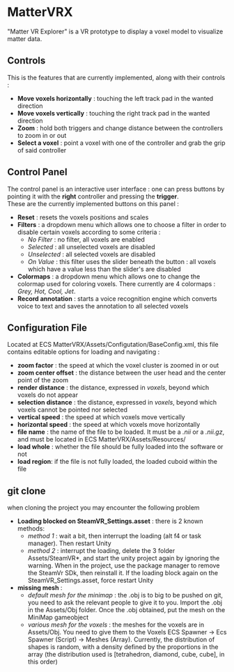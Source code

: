 # MatterVRX
"Matter VR Explorer" is a VR prototype to display a voxel model to visualize matter data.

## Controls
This is the features that are currently implemented, along with their controls :  
- **Move voxels horizontally** : touching the left track pad in the wanted direction
- **Move voxels vertically** : touching the right track pad in the wanted direction
- **Zoom** : hold both triggers and change distance between the controllers to zoom in or out
- **Select a voxel** : point a voxel with one of the controller and grab the grip of said controller

## Control Panel
The control panel is an interactive user interface : one can press buttons by pointing it with the **right** controller and pressing the **trigger**.  
These are the currently implemented buttons on this panel :  
- **Reset** : resets the voxels positions and scales
- **Filters** : a dropdown menu which allows one to choose a filter in order to disable certain voxels according to some criteria :
  - *No Filter* : no filter, all voxels are enabled
  - *Selected* : all unselected voxels are disabled
  - *Unselected* : all selected voxels are disabled
  - *On Value* : this filter uses the slider beneath the button : all voxels which have a value less than the slider's are disabled
- **Colormaps** : a dropdown menu which allows one to change the colormap used for coloring voxels. There currently are 4 colormaps : *Grey, Hot, Cool, Jet*.
- **Record annotation** : starts a voice recognition engine which converts voice to text and saves the annotation to all selected voxels

## Configuration File
Located at ECS MatterVRX/Assets/Configutation/BaseConfig.xml, this file contains editable options for loading and navigating :
- **zoom factor** : the speed at which the voxel cluster is zoomed in or out
- **zoom center offset** : the distance between the user head and the center point of the zoom 
- **render distance** : the distance, expressed in *voxels*, beyond which voxels do not appear
- **selection distance** : the distance, expressed in *voxels*, beyond which voxels cannot be pointed nor selected
- **vertical speed** : the speed at which voxels move vertically
- **horizontal speed** : the speed at which voxels move horizontally
- **file name** : the name of the file to be loaded. It must be a *.nii* or a *.nii.gz*, and must be located in ECS MatterVRX/Assets/Resources/
- **load whole** : whether the file should be fully loaded into the software or not
- **load region**: if the file is not fully loaded, the loaded cuboid within the file


## git clone
when cloning the project you may encounter the following problem
- **Loading blocked on SteamVR_Settings.asset** : there is 2 known methods:
  - *method 1* : wait a bit, then interrupt the loading (alt f4 or task manager). Then restart Unity
  - *method 2* : interrupt the loading, delete the 3 folder Assets/SteamVR*, and start the unity project again by ignoring the warning. When in the project, use the package manager to remove the SteamVr SDk, then reinstall it. If the loading block again on the SteamVR_Settings.asset, force restart Unity
- **missing mesh** :
  - *default mesh for the minimap* : the .obj is to big to be pushed on git, you need to ask the relevant people to give it to you. Import the .obj in the Assets/Obj folder. Once the .obj obtained, put the mesh on the MiniMap gameobject
  - *various mesh for the voxels* : the meshes for the voxels are in Assets/Obj. You need to give them to the Voxels ECS Spawner -> Ecs Spawner (Script) -> Meshes (Array). Currently, the distribution of shapes is random, with a density defined by the proportions in the array (the distribution used is [tetrahedron, diamond, cube, cube], in this order) 